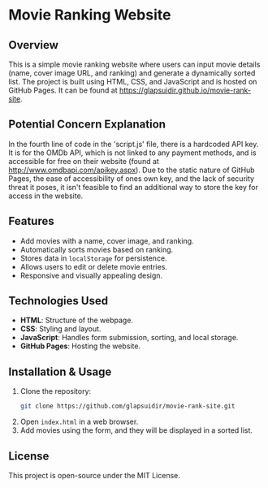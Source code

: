 # Movie Ranking Website

## Overview
This is a simple movie ranking website where users can input movie details (name, cover image URL, and ranking) and generate a dynamically sorted list. The project is built using HTML, CSS, and JavaScript and is hosted on GitHub Pages. It can be found at https://glapsuidir.github.io/movie-rank-site.

## Potential Concern Explanation
In the fourth line of code in the 'script.js' file, there is a hardcoded API key. It is for the OMDb API, which is not linked to any payment methods, and is accessible for free on their website (found at http://www.omdbapi.com/apikey.aspx). Due to the static nature of GitHub Pages, the ease of accessibility of ones own key, and the lack of security threat it poses, it isn't feasible to find an additional way to store the key for access in the website.

## Features
- Add movies with a name, cover image, and ranking.
- Automatically sorts movies based on ranking.
- Stores data in `localStorage` for persistence.
- Allows users to edit or delete movie entries.
- Responsive and visually appealing design.

## Technologies Used
- **HTML**: Structure of the webpage.
- **CSS**: Styling and layout.
- **JavaScript**: Handles form submission, sorting, and local storage.
- **GitHub Pages**: Hosting the website.

## Installation & Usage
1. Clone the repository:
   ```sh
   git clone https://github.com/glapsuidir/movie-rank-site.git
   ```
2. Open `index.html` in a web browser.
3. Add movies using the form, and they will be displayed in a sorted list.

## License
This project is open-source under the MIT License.

